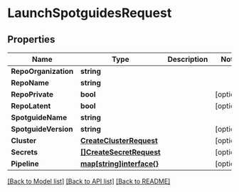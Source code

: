 # LaunchSpotguidesRequest

## Properties

Name | Type | Description | Notes
------------ | ------------- | ------------- | -------------
**RepoOrganization** | **string** |  | 
**RepoName** | **string** |  | 
**RepoPrivate** | **bool** |  | [optional] 
**RepoLatent** | **bool** |  | [optional] 
**SpotguideName** | **string** |  | 
**SpotguideVersion** | **string** |  | [optional] 
**Cluster** | [**CreateClusterRequest**](CreateClusterRequest.md) |  | [optional] 
**Secrets** | [**[]CreateSecretRequest**](CreateSecretRequest.md) |  | [optional] 
**Pipeline** | [**map[string]interface{}**](.md) |  | [optional] 

[[Back to Model list]](../README.md#documentation-for-models) [[Back to API list]](../README.md#documentation-for-api-endpoints) [[Back to README]](../README.md)


